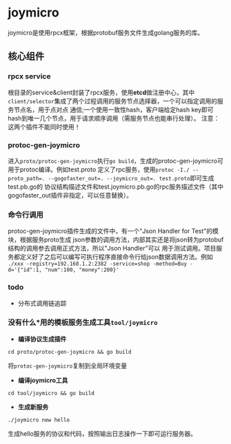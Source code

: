 # joymicro

joymicro是使用rpcx框架，根据protobuf服务文件生成golang服务的库。 

## 核心组件

### rpcx service

根目录的service&client封装了rpcx服务，使用**etcd**做注册中心，其中`client/selector`集成了两个过程调用的服务节点选择器，一个可以指定调用的服务节点名，用于点对点
通信;一个使用一致性hash，客户端给定hash key即可hash到唯一几个节点，用于请求顺序调用（需服务节点也能串行处理）。
注意：这两个插件不能同时使用！

### protoc-gen-joymicro

进入`proto/protoc-gen-joymicro`执行`go build`，生成的protoc-gen-joymicro可用于protoc编译。例如test.proto
定义了rpc服务，使用`protoc -I./ --proto_path=. --gogofaster_out=. --joymicro_out=. test.proto`即可生成test.pb.go的
协议结构描述文件和test.joymicro.pb.go的rpc服务描述文件（其中gogofaster_out插件非指定，可以任意替换）。

### 命令行调用

protoc-gen-joymicro插件生成的文件中，有一个"Json Handler for Test"的模块，根据服务proto生成
json参数的调用方法，内部其实还是将json转为protobuf结构的调用参去调用正式方法，所以"Json Handler"可以
用于测试调用。项目服务都定义好了之后可以编写可执行程序直接命令行给json数据调用方法。例如
`./xxx -registry=192.168.1.2:2382 -service=shop -method=Buy -d='{"id":1, "num":100, "money":200}'`

### todo  
- 分布式调用链追踪

### 没有什么*用的模板服务生成工具`tool/joymicro`  
- **编译协议生成插件**

`cd proto/protoc-gen-joymicro && go build`

将`protoc-gen-joymicro`复制到全局环境变量

- **编译joymicro工具**

`cd tool/joymicro && go build`

- **生成新服务**

`./joymicro new hello`

生成hello服务的协议和代码，按照输出日志操作一下即可运行服务器。

